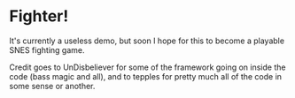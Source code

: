 Fighter!
========
It's currently a useless demo, but soon I
hope for this to become a playable SNES
fighting game.

Credit goes to UnDisbeliever for some of
the framework going on inside the code
(bass magic and all), and to tepples for
pretty much all of the code in some
sense or another.